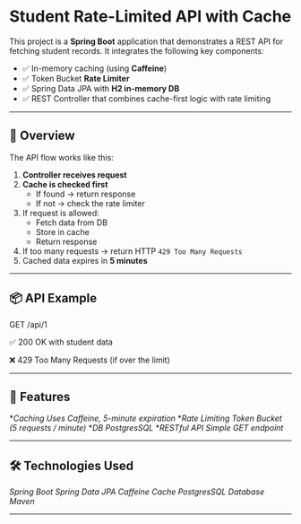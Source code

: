 # Student Rate-Limited API with Cache

This project is a **Spring Boot** application that demonstrates a REST API for fetching student records. It integrates the following key components:

- ✅ In-memory caching (using **Caffeine**)  
- ✅ Token Bucket **Rate Limiter**  
- ✅ Spring Data JPA with **H2 in-memory DB**  
- ✅ REST Controller that combines cache-first logic with rate limiting

---

## 📌 Overview

The API flow works like this:

1. **Controller receives request**
2. **Cache is checked first**
   - If found → return response
   - If not → check the rate limiter
3. If request is allowed:
   - Fetch data from DB
   - Store in cache
   - Return response
4. If too many requests → return HTTP `429 Too Many Requests`
5. Cached data expires in **5 minutes**

---

## 📦 API Example
GET /api/1

✅ 200 OK with student data

❌ 429 Too Many Requests (if over the limit)

---

## 🧠 Features

  **Caching	Uses Caffeine, 5-minute expiration*
  **Rate Limiting	Token Bucket (5 requests / minute)*
  **DB	PostgresSQL*
  **RESTful API	Simple GET endpoint*

---

## 🛠️ Technologies Used

  *Spring Boot*
  *Spring Data JPA*
  *Caffeine Cache*
  *PostgresSQL Database*
  *Maven*

--- 


